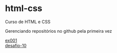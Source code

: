 # html-css
 Curso de HTML e CSS

Gerenciando repositórios no github pela primeira vez

<a href="https://danielvaleriote.github.io/html-css/ex001/index.html">ex001<a> <br>
<a href="https://danielvaleriote.github.io/html-css/Desafios_Propostos/dsf10/android.html">desafio-10<a>